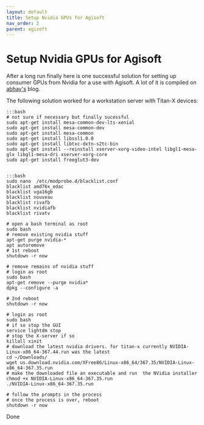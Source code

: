 ```yaml
---
layout: default
title: Setup Nvidia GPUs for Agisoft
nav_order: 2
parent: agisoft
---
```

# Setup Nvidia GPUs for Agisoft

After a long run finally here is one successful solution for setting up consumer GPUs from Nvidia for a use with Agisoft. A lot of it is compiled on [abhay's](http://abhay.harpale.net/blog/linux/nvidia-gtx-1080-installation-on-ubuntu-16-04-lts/) blog.

The following solution worked for a workstation server with Titan-X devices:

	:::bash
	# not sure if necessary but finally sucessful
	sudo apt-get install mesa-common-dev-lts-xenial 
	sudo apt-get install mesa-common-dev
	sudo apt-get install mesa-common
	sudo apt-get install libssl1.0.0
	sudo apt-get install libtxc-dxtn-s2tc-bin
	sudo apt-get install --reinstall xserver-xorg-video-intel libgl1-mesa-glx libgl1-mesa-dri xserver-xorg-core 
	sudo apt-get install freeglut3-dev


	:::bash
	sudo nano  /etc/modprobe.d/blacklist.conf
	blacklist amd76x_edac
	blacklist vga16gb
	blacklist nouveau
	blacklist rivafb
	blacklist nvidiafb
	blacklist rivatv
	
	# open a bash terminal as root
	sudo bash
	# remove existing nvidia stuff
	apt-get purge nvidia-*
	apt autoremove 
	# 1st reboot
	shutdown -r now
	
	# remove remains of nvidia stuff
	# login as root
	sudo bash
	apt-get remove --purge nvidia*
	dpkg --configure -a
	
	# 2nd reboot
	shutdown -r now
	
	# login as root
	sudo bash
	# if so stop the GUI
	service lightdm stop 
	# stop the X-server if so
	killall xinit 
	# download the latest nvidia drivers. for titan-x currently NVIDIA-Linux-x86_64-367.44.run was the latest
	cd ~/Downloads/
	wget us.download.nvidia.com/XFree86/Linux-x86_64/367.35/NVIDIA-Linux-x86_64-367.35.run 
	# make the downloaded file an executable and run  the NVidia installer
	chmod +x NVIDIA-Linux-x86_64-367.35.run
	./NVIDIA-Linux-x86_64-367.35.run 
	
	# follow the prompts in the process
	# once the process is over, reboot
	shutdown -r now
	


Done

